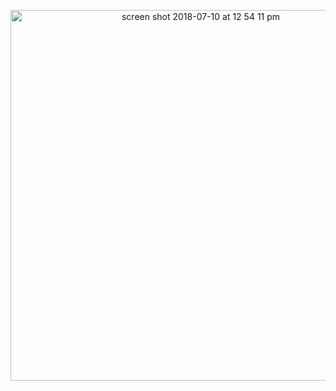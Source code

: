 <p align="center">
 
<img width="593" alt="screen shot 2018-07-10 at 12 54 11 pm" src="https://user-images.githubusercontent.com/41017424/42528209-69693bca-8440-11e8-958d-046f40ac006f.png">

</p>
